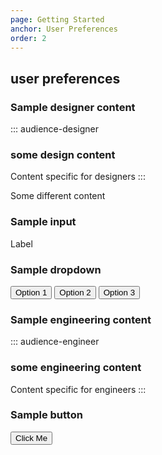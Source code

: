 ```yaml
---
page: Getting Started
anchor: User Preferences
order: 2
---
```


## user preferences

### Sample designer content
::: audience-designer
### some design content
Content specific for designers
:::

Some different content

### Sample input
<blu-textfield>
  Label
</blu-textfield>

### Sample dropdown
<select-summary type="select">
  <button class="selectSummary--option">Option 1</button>
  <button class="selectSummary--option">Option 2</button>
  <button class="selectSummary--option">Option 3</button>
</select-summary>

### Sample engineering content
::: audience-engineer
### some engineering content
Content specific for engineers
:::

### Sample button
<button class="button">Click Me</button>